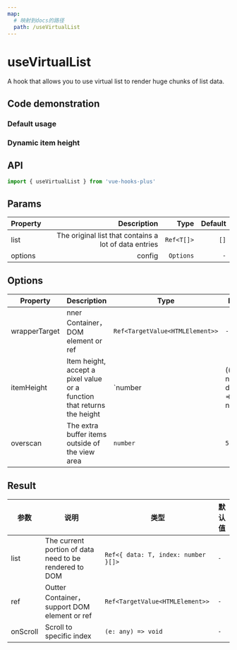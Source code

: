 ```yaml
---
map:
  # 映射到docs的路径
  path: /useVirtualList
---
```


# useVirtualList

A hook that allows you to use virtual list to render huge chunks of list data.

## Code demonstration

### Default usage

<demo src="./demo/demo.vue"
  language="vue"
  title="Basic usage"
  desc="Render a lot of data"> </demo>

### Dynamic item height

<demo src="./demo/demo1.vue"
  language="vue"
  title="Dynamic item height"
  desc="Specify item height dynamically."> </demo>

## API

```ts
import { useVirtualList } from 'vue-hooks-plus'
```

## Params

| Property |                                           Description |       Type | Default |
| -------- | ----------------------------------------------------: | ---------: | ------: |
| list     | The original list that contains a lot of data entries | `Ref<T[]>` |    `[]` |
| options  |                                                config |  `Options` |     `-` |

## Options

| Property | Description | Type | Default |
| --- | --- | --- | --- |
| wrapperTarget | nner Container，DOM element or ref | `Ref<TargetValue<HTMLElement>>` | `-` |
| itemHeight | Item height, accept a pixel value or a function that returns the height | `number | ((index: number, data: T) => number)` | `-` |
| overscan | The extra buffer items outside of the view area | `number` | `5` |

## Result

| 参数 | 说明 | 类型 | 默认值 |
| --- | --- | --- | --- |
| list | The current portion of data need to be rendered to DOM | `Ref<{ data: T, index: number }[]>` | `-` |
| ref | Outter Container，support DOM element or ref | `Ref<TargetValue<HTMLElement>>` | `-` |
| onScroll | Scroll to specific index | `(e: any) => void` | `-` |
